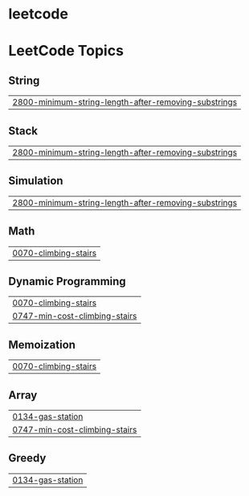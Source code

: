 # leetcode
<!---LeetCode Topics Start-->
# LeetCode Topics
## String
|  |
| ------- |
| [2800-minimum-string-length-after-removing-substrings](https://github.com/KarnatiManisha/leetcode/tree/master/2800-minimum-string-length-after-removing-substrings) |
## Stack
|  |
| ------- |
| [2800-minimum-string-length-after-removing-substrings](https://github.com/KarnatiManisha/leetcode/tree/master/2800-minimum-string-length-after-removing-substrings) |
## Simulation
|  |
| ------- |
| [2800-minimum-string-length-after-removing-substrings](https://github.com/KarnatiManisha/leetcode/tree/master/2800-minimum-string-length-after-removing-substrings) |
## Math
|  |
| ------- |
| [0070-climbing-stairs](https://github.com/KarnatiManisha/leetcode/tree/master/0070-climbing-stairs) |
## Dynamic Programming
|  |
| ------- |
| [0070-climbing-stairs](https://github.com/KarnatiManisha/leetcode/tree/master/0070-climbing-stairs) |
| [0747-min-cost-climbing-stairs](https://github.com/KarnatiManisha/leetcode/tree/master/0747-min-cost-climbing-stairs) |
## Memoization
|  |
| ------- |
| [0070-climbing-stairs](https://github.com/KarnatiManisha/leetcode/tree/master/0070-climbing-stairs) |
## Array
|  |
| ------- |
| [0134-gas-station](https://github.com/KarnatiManisha/leetcode/tree/master/0134-gas-station) |
| [0747-min-cost-climbing-stairs](https://github.com/KarnatiManisha/leetcode/tree/master/0747-min-cost-climbing-stairs) |
## Greedy
|  |
| ------- |
| [0134-gas-station](https://github.com/KarnatiManisha/leetcode/tree/master/0134-gas-station) |
<!---LeetCode Topics End-->